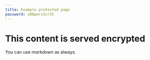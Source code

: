 ```yaml
---
title: Example protected page
password: s00pers3cr3t
---
```


# This content is served encrypted

You can use *markdown* as always.